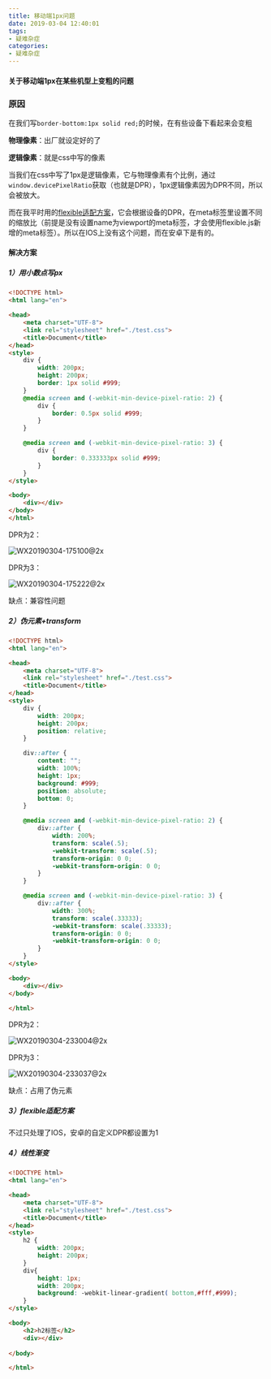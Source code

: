 ```yaml
---
title: 移动端1px问题
date: 2019-03-04 12:40:01
tags: 
- 疑难杂症
categories: 
- 疑难杂症
---
```


#### 关于移动端1px在某些机型上变粗的问题



### 原因

在我们写`border-bottom:1px solid red;`的时候，在有些设备下看起来会变粗

**物理像素**：出厂就设定好的了

**逻辑像素**：就是css中写的像素

当我们在css中写了1px是逻辑像素，它与物理像素有个比例，通过`window.devicePixelRatio`获取（也就是DPR），1px逻辑像素因为DPR不同，所以会被放大。

而在我平时用的[flexible适配方案](hhttps://qinhanwen.github.io/2018/11/19/flexible%E7%A7%BB%E5%8A%A8%E7%AB%AF%E8%87%AA%E9%80%82%E5%BA%94%E6%96%B9%E6%A1%88%E5%AD%A6%E4%B9%A0/)，它会根据设备的DPR，在meta标签里设置不同的缩放比（前提是没有设置name为viewport的meta标签，才会使用flexible.js新增的meta标签）。所以在IOS上没有这个问题，而在安卓下是有的。





#### 解决方案

##### 1）用小数点写px

```html
<!DOCTYPE html>
<html lang="en">

<head>
    <meta charset="UTF-8">
    <link rel="stylesheet" href="./test.css">
    <title>Document</title>
</head>
<style>
    div {
        width: 200px;
        height: 200px;
        border: 1px solid #999;
    }
    @media screen and (-webkit-min-device-pixel-ratio: 2) {
        div {
            border: 0.5px solid #999;
        }
    }

    @media screen and (-webkit-min-device-pixel-ratio: 3) {
        div {
            border: 0.333333px solid #999;
        }
    }
</style>

<body>
    <div></div>
</body>
</html>
```



DPR为2：

![WX20190304-175100@2x](http://www.qinhanwen.xyz/WX20190304-175100@2x.png)



DPR为3：

![WX20190304-175222@2x](http://www.qinhanwen.xyz/WX20190304-175222@2x.png)



缺点：兼容性问题





##### 2）伪元素+transform

```html
<!DOCTYPE html>
<html lang="en">

<head>
    <meta charset="UTF-8">
    <link rel="stylesheet" href="./test.css">
    <title>Document</title>
</head>
<style>
    div {
        width: 200px;
        height: 200px;
        position: relative;
    }

    div::after {
        content: "";
        width: 100%;
        height: 1px;
        background: #999;
        position: absolute;
        bottom: 0;
    }

    @media screen and (-webkit-min-device-pixel-ratio: 2) {
        div::after {
            width: 200%;
            transform: scale(.5);
            -webkit-transform: scale(.5);
            transform-origin: 0 0;
            -webkit-transform-origin: 0 0;
        }
    }

    @media screen and (-webkit-min-device-pixel-ratio: 3) {
        div::after {
            width: 300%;
            transform: scale(.33333);
            -webkit-transform: scale(.33333);
            transform-origin: 0 0;
            -webkit-transform-origin: 0 0;
        }
    }
</style>

<body>
    <div></div>
</body>

</html>
```

DPR为2：

![WX20190304-233004@2x](http://www.qinhanwen.xyz/WX20190304-233004@2x.png)



DPR为3：

![WX20190304-233037@2x](http://www.qinhanwen.xyz/WX20190304-233037@2x.png)



缺点：占用了伪元素





##### 3）flexible适配方案

不过只处理了IOS，安卓的自定义DPR都设置为1



##### 4）线性渐变

```html
<!DOCTYPE html>
<html lang="en">

<head>
    <meta charset="UTF-8">
    <link rel="stylesheet" href="./test.css">
    <title>Document</title>
</head>
<style>
    h2 {
        width: 200px;
        height: 200px;
    }
    div{
        height: 1px;
        width: 200px;
        background: -webkit-linear-gradient( bottom,#fff,#999);
    }
</style>

<body>
    <h2>h2标签</h2>
    <div></div>
    
</body>

</html>
```













